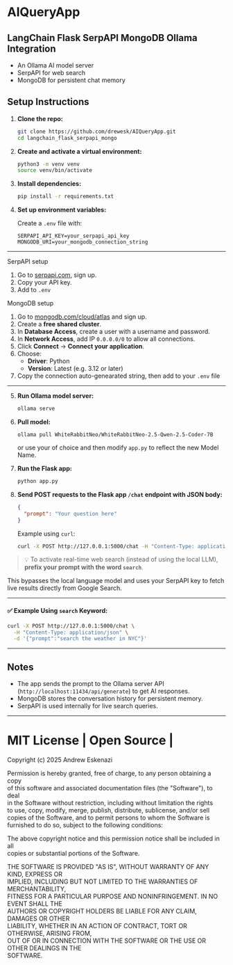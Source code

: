 # AIQueryApp

## LangChain Flask SerpAPI MongoDB Ollama Integration

- An Ollama AI model server
- SerpAPI for web search
- MongoDB for persistent chat memory

## Setup Instructions

1. **Clone the repo:**

   ```bash
   git clone https://github.com/drewesk/AIQueryApp.git
   cd langchain_flask_serpapi_mongo
   ```

2. **Create and activate a virtual environment:**

   ```bash
   python3 -m venv venv
   source venv/bin/activate
   ```

3. **Install dependencies:**

   ```bash
   pip install -r requirements.txt
   ```

4. **Set up environment variables:**

   Create a `.env` file with:

   ```
   SERPAPI_API_KEY=your_serpapi_api_key
   MONGODB_URI=your_mongodb_connection_string
   ```
_____

SerpAPI setup

1. Go to [serpapi.com](https://serpapi.com/), sign up.
2. Copy your API key.
3. Add to `.env`

MongoDB setup

1. Go to [mongodb.com/cloud/atlas](https://www.mongodb.com/cloud/atlas) and sign up.
2. Create a **free shared cluster**.
3. In **Database Access**, create a user with a username and password.
4. In **Network Access**, add IP `0.0.0.0/0` to allow all connections.
5. Click **Connect** → **Connect your application**.
6. Choose:
   - **Driver**: Python
   - **Version**: Latest (e.g. 3.12 or later)
7. Copy the connection auto-genearated string, then add to your `.env` file

____

5. **Run Ollama model server:**

   ```bash
   ollama serve
   ```

6. **Pull model:**

   `ollama pull WhiteRabbitNeo/WhiteRabbitNeo-2.5-Qwen-2.5-Coder-7B`

   or use your <modelname> of choice and then modify `app.py` to reflect the new Model Name.

7. **Run the Flask app:**

    ```bash
    python app.py
    ```

8. **Send POST requests to the Flask app `/chat` endpoint with JSON body:**

    ```json
    {
      "prompt": "Your question here"
    }
    ```

    Example using `curl`:

    ```bash
    curl -X POST http://127.0.0.1:5000/chat -H "Content-Type: application/json" -d '{"prompt":"What is the weather in NYC?"}'
    ```

> 💡 To activate real-time web search (instead of using the local LLM), **prefix your prompt with the word `search`**.

This bypasses the local language model and uses your SerpAPI key to fetch live results directly from Google Search.

---

#### ✅ Example Using `search` Keyword:

```bash
curl -X POST http://127.0.0.1:5000/chat \
  -H "Content-Type: application/json" \
  -d '{"prompt":"search the weather in NYC"}'
  ```

---

## Notes

- The app sends the prompt to the Ollama server API (`http://localhost:11434/api/generate`) to get AI responses.
- MongoDB stores the conversation history for persistent memory.
- SerpAPI is used internally for live search queries.

---

# MIT License | Open Source |

Copyright (c) 2025 Andrew Eskenazi

Permission is hereby granted, free of charge, to any person obtaining a copy  
of this software and associated documentation files (the "Software"), to deal  
in the Software without restriction, including without limitation the rights  
to use, copy, modify, merge, publish, distribute, sublicense, and/or sell  
copies of the Software, and to permit persons to whom the Software is  
furnished to do so, subject to the following conditions:

The above copyright notice and this permission notice shall be included in all  
copies or substantial portions of the Software.

THE SOFTWARE IS PROVIDED "AS IS", WITHOUT WARRANTY OF ANY KIND, EXPRESS OR  
IMPLIED, INCLUDING BUT NOT LIMITED TO THE WARRANTIES OF MERCHANTABILITY,  
FITNESS FOR A PARTICULAR PURPOSE AND NONINFRINGEMENT. IN NO EVENT SHALL THE  
AUTHORS OR COPYRIGHT HOLDERS BE LIABLE FOR ANY CLAIM, DAMAGES OR OTHER  
LIABILITY, WHETHER IN AN ACTION OF CONTRACT, TORT OR OTHERWISE, ARISING FROM,  
OUT OF OR IN CONNECTION WITH THE SOFTWARE OR THE USE OR OTHER DEALINGS IN THE  
SOFTWARE.
